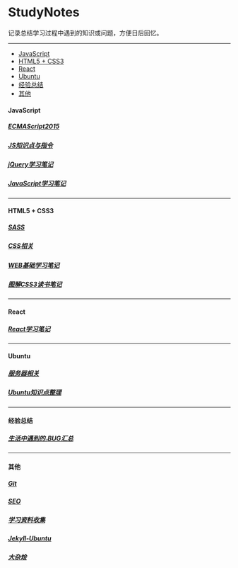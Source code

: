 # StudyNotes

记录总结学习过程中遇到的知识或问题，方便日后回忆。

***

<!-- MarkdownTOC -->

- [JavaScript](#javascript)
- [HTML5 + CSS3](#html5--css3)
- [React](#react)
- [Ubuntu](#ubuntu)
- [经验总结](#经验总结)
- [其他](#其他)

<!-- /MarkdownTOC -->


<a name="javascript"></a>
#### JavaScript

##### [ECMAScript2015](ES6.md)
##### [JS知识点与指令](JS.md)
##### [jQuery学习笔记](jQuery.md)
##### [JavaScript学习笔记](JavaScript.md)

***

<a name="html5--css3"></a>
#### HTML5 + CSS3

##### [SASS](SASS.md)
##### [CSS相关](css.md)
##### [WEB基础学习笔记](HTML5+CSS3.md)
##### [图解CSS3读书笔记](CSS3.md)

***

<a name="react"></a>
#### React

##### [React学习笔记](React.md)

***

<a name="ubuntu"></a>
#### Ubuntu

##### [服务器相关](server.md)
##### [Ubuntu知识点整理](Ubuntu.md)

***

<a name="经验总结"></a>
#### 经验总结

##### [生活中遇到的<small><small><small><small><small>小</small></small></small></small></small>BUG汇总](BUG.md)

***

<a name="其他"></a>
#### 其他

##### [Git](Git.md)
##### [SEO](SEO.md)
##### [学习资料收集](Resource.md)
##### [Jekyll-Ubuntu](Jekyll.md)
##### [大杂烩](Front-End.md)




